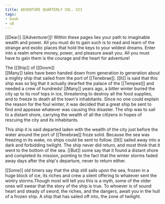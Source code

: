 ```yaml
---
title: ADVENTURE QUARTERLY VOL. XII
tags:
- book
- u8
---
```


  
[[Dear]] [[Adventurer]]! Within these pages lies your path to imaginable wealth and power. All you must do to gain such is to read and learn of the strange and exotic places that hold the keys to your wildest dreams. Enter into a realm where money, power, and pleasure await you. All you must have to gain them is the courage and the heart for adventure!  
  
The [[Ship]] of [[Doom]]  
[[Many]] tales have been handed down from generation to generation about a mighty ship that sailed from the port of [[Tenebrae]]. [[It]] is said that this ship was so big that it actually dwarfed the palace of the [[Tempest]] and needed a crew of hundreds! [[Many]] years ago, a bitter winter buried the city up to its roof tops in ice, threatening to destroy all the food supplies, and to freeze to death all the town's inhabitants. Since no one could explain the reason for the foul winter, it was decided that a great ship be sent to find and appease whatever was causing this disaster. The ship was to sail to a distant shore, carrying the wealth of all the citizens in hopes of rescuing the city and its inhabitants.  
  
This ship it is said departed laden with the wealth of the city just before the water around the port of [[Tenebrae]] froze solid. Because the sea was freezing in its wake, no ships could be sent to follow. [[It]] sailed away into a dark and forbidding twilight. The ship never did return, and most think that it went to the bottom of the sea. [[But]] some say that it found a distant shore and completed its mission, pointing to the fact that the winter storms faded away days after the ship's departure, never to return either.  
  
[[Some]] old timers say that the ship still sails upon the sea, frozen in a huge block of ice, its riches and crew a silent offering to whatever sent the wintry storms.Though most will tell you this is a myth, some of the older ones will swear that the story of the ship is true. To whoever is of sound heart and steady of sword, the riches, and the dangers, await you in the hull of a frozen ship. A ship that has sailed off into, the zone of twilight.